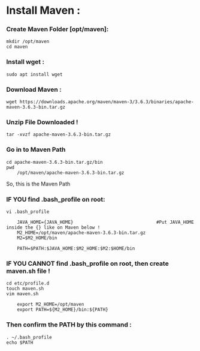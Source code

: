 # Install Maven :

### Create Maven Folder [opt/maven]:
    mkdir /opt/maven
    cd maven

### Install wget :
    sudo apt install wget

### Download Maven :
    wget https://downloads.apache.org/maven/maven-3/3.6.3/binaries/apache-maven-3.6.3-bin.tar.gz
  
### Unzip File Downloaded !
    tar -xvzf apache-maven-3.6.3-bin.tar.gz
  
### Go in to Maven Path  
    cd apache-maven-3.6.3-bin.tar.gz/bin
    pwd
        /opt/maven/apache-maven-3.6.3-bin.tar.gz
So, this is the Maven Path

### IF YOU find .bash_profile on root:
    vi .bash_profile
    
        JAVA_HOME={JAVA_HOME}                               #Put JAVA_HOME inside the {} like on Maven below !
        M2_HOME=/opt/maven/apache-maven-3.6.3-bin.tar.gz
        M2=$M2_HOME/bin
        
        PATH=$PATH:$JAVA_HOME:$M2_HOME:$M2:$HOME/bin

### IF YOU CANNOT find .bash_profile on root, then create maven.sh file !
    cd etc/profile.d
    touch maven.sh
    vim maven.sh
        
        export M2_HOME=/opt/maven
        export PATH=${M2_HOME}/bin:${PATH}

### Then confirm the PATH by this command :
    . ~/.bash_profile
    echo $PATH
    
